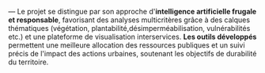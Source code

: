 ---
---
— Le projet se distingue par son approche d'**intelligence artificielle frugale et responsable**, favorisant des analyses multicritères grâce à des calques thématiques (végétation, plantabilité,désimperméabilisation, vulnérabilités etc.) et une plateforme de visualisation interservices. **Les outils développés** permettent une meilleure allocation des ressources publiques et un suivi précis de l'impact des actions urbaines, soutenant les objectifs de durabilité du territoire.
